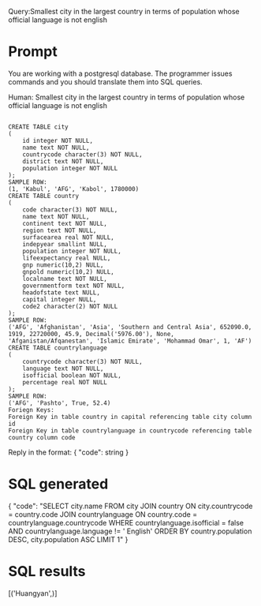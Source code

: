 Query:Smallest city in the largest country in terms of population whose official language is not english

# Prompt

You are working with a postgresql database.
The programmer issues commands and you should translate them into SQL queries.

Human: Smallest city in the largest country in terms of population whose official language is not english

```

CREATE TABLE city
(
    id integer NOT NULL,
    name text NOT NULL,
    countrycode character(3) NOT NULL,
    district text NOT NULL,
    population integer NOT NULL
);
SAMPLE ROW:
(1, 'Kabul', 'AFG', 'Kabol', 1780000)
CREATE TABLE country
(
    code character(3) NOT NULL,
    name text NOT NULL,
    continent text NOT NULL,
    region text NOT NULL,
    surfacearea real NOT NULL,
    indepyear smallint NULL,
    population integer NOT NULL,
    lifeexpectancy real NULL,
    gnp numeric(10,2) NULL,
    gnpold numeric(10,2) NULL,
    localname text NOT NULL,
    governmentform text NOT NULL,
    headofstate text NULL,
    capital integer NULL,
    code2 character(2) NOT NULL
);
SAMPLE ROW:
('AFG', 'Afghanistan', 'Asia', 'Southern and Central Asia', 652090.0, 1919, 22720000, 45.9, Decimal('5976.00'), None, 'Afganistan/Afqanestan', 'Islamic Emirate', 'Mohammad Omar', 1, 'AF')
CREATE TABLE countrylanguage
(
    countrycode character(3) NOT NULL,
    language text NOT NULL,
    isofficial boolean NOT NULL,
    percentage real NOT NULL
);
SAMPLE ROW:
('AFG', 'Pashto', True, 52.4)
Foriegn Keys:
Foreign Key in table country in capital referencing table city column id
Foreign Key in table countrylanguage in countrycode referencing table country column code

```

Reply in the format:
{
"code": string
}

# SQL generated

{
"code": "SELECT city.name FROM city JOIN country ON city.countrycode = country.code JOIN countrylanguage ON
country.code = countrylanguage.countrycode WHERE countrylanguage.isofficial = false AND countrylanguage.language != '
English' ORDER BY country.population DESC, city.population ASC LIMIT 1"
}
# SQL results
[('Huangyan',)]

